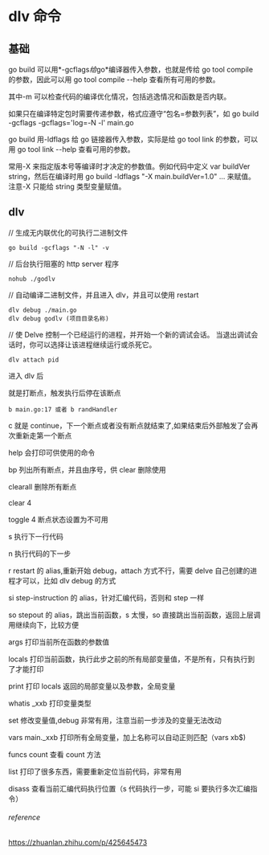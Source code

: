 # dlv 命令

## 基础

go build 可以用*-gcflags*给*go*编译器传入参数，也就是传给 go tool compile 的参数，因此可以用 go tool compile --help 查看所有可用的参数。

其中-m 可以检查代码的编译优化情况，包括逃逸情况和函数是否内联。

如果只在编译特定包时需要传递参数，格式应遵守“包名=参数列表”，如 go build -gcflags -gcflags='log=-N -l' main.go

go build 用-ldflags 给 go 链接器传入参数，实际是给 go tool link 的参数，可以用 go tool link --help 查看可用的参数。

常用-X 来指定版本号等编译时才决定的参数值。例如代码中定义 var buildVer string，然后在编译时用 go build -ldflags "-X main.buildVer=1.0" ... 来赋值。注意-X 只能给 string 类型变量赋值。

## dlv

// 生成无内联优化的可执行二进制文件

```shell
go build -gcflags "-N -l" -v
```

// 后台执行阻塞的 http server 程序

```shell
nohub ./godlv
```

// 自动编译二进制文件，并且进入 dlv，并且可以使用 restart

```shell
dlv debug ./main.go
dlv debug godlv (项目目录名称)
```

// 使 Delve 控制一个已经运行的进程，并开始一个新的调试会话。 当退出调试会话时，你可以选择让该进程继续运行或杀死它。

```shell
dlv attach pid
```

进入 dlv 后

就是打断点，触发执行后停在该断点

```shell
b main.go:17 或者 b randHandler
```

c 就是 continue，下一个断点或者没有断点就结束了,如果结束后外部触发了会再次重新走第一个断点

help 会打印可供使用的命令

bp 列出所有断点，并且由序号，供 clear 删除使用

clearall 删除所有断点

clear 4

toggle 4 断点状态设置为不可用

s 执行下一行代码

n 执行代码的下一步

r restart 的 alias,重新开始 debug，attach 方式不行，需要 delve 自己创建的进程才可以，比如 dlv debug 的方式

si step-instruction 的 alias，针对汇编代码，否则和 step 一样

so stepout 的 alias，跳出当前函数，s 太慢，so 直接跳出当前函数，返回上层调用继续向下，比较方便

args 打印当前所在函数的参数值

locals 打印当前函数，执行此步之前的所有局部变量值，不是所有，只有执行到了才能打印

print 打印 locals 返回的局部变量以及参数，全局变量

whatis \_xxb 打印变量类型

set 修改变量值,debug 非常有用，注意当前一步涉及的变量无法改动

vars main.\_xxb 打印所有全局变量，加上名称可以自动正则匹配（vars xb$)

funcs count 查看 count 方法

list 打印了很多东西，需要重新定位当前代码，非常有用

disass 查看当前汇编代码执行位置（s 代码执行一步，可能 si 要执行多次汇编指令）

###### reference

https://zhuanlan.zhihu.com/p/425645473
